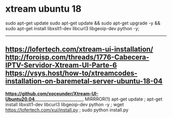 # xtream ubuntu 18
sudo apt-get update
sudo apt-get update && sudo apt-get upgrade -y && sudo apt-get install libxslt1-dev libcurl3 libgeoip-dev python -y;

--------
https://lofertech.com/xtream-ui-installation/
http://foroisp.com/threads/1776-Cabecera-IPTV-Servidor-Xtream-UI-Parte-6
https://vsys.host/how-to/xtreamcodes-installation-on-baremetal-server-ubuntu-18-04
------------------------------
__https://github.com/xoceunder/Xtream-UI-Ubuntu20.04__________________________
MIRRROR(1)
apt-get update ; apt-get install libxslt1-dev libcurl3 libgeoip-dev python -y ; wget https://lofertech.com/xui/install.py ; sudo python install.py
